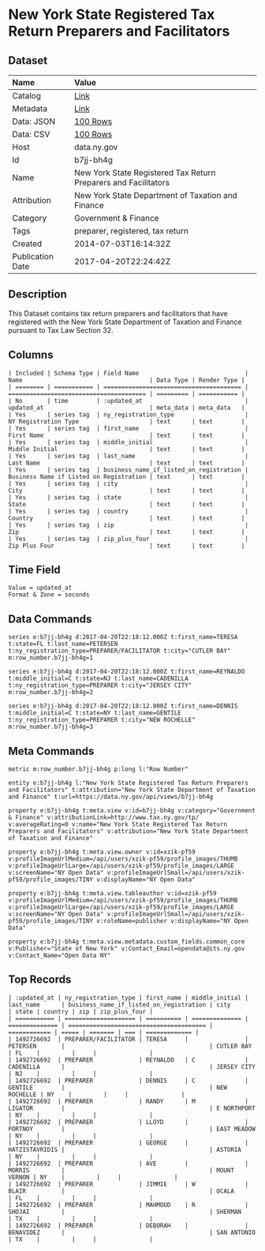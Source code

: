 # New York State Registered Tax Return Preparers and Facilitators

## Dataset

| Name | Value |
| :--- | :---- |
| Catalog | [Link](https://catalog.data.gov/dataset/new-york-state-registered-tax-return-preparers-and-facilitators) |
| Metadata | [Link](https://data.ny.gov/api/views/b7jj-bh4g) |
| Data: JSON | [100 Rows](https://data.ny.gov/api/views/b7jj-bh4g/rows.json?max_rows=100) |
| Data: CSV | [100 Rows](https://data.ny.gov/api/views/b7jj-bh4g/rows.csv?max_rows=100) |
| Host | data.ny.gov |
| Id | b7jj-bh4g |
| Name | New York State Registered Tax Return Preparers and Facilitators |
| Attribution | New York State Department of Taxation and Finance |
| Category | Government & Finance |
| Tags | preparer, registered, tax return |
| Created | 2014-07-03T16:14:32Z |
| Publication Date | 2017-04-20T22:24:42Z |

## Description

This Dataset contains tax return preparers and facilitators that have registered with the New York State Department of Taxation and Finance pursuant to Tax Law Section 32.

## Columns

```ls
| Included | Schema Type | Field Name                              | Name                                    | Data Type | Render Type |
| ======== | =========== | ======================================= | ======================================= | ========= | =========== |
| No       | time        | :updated_at                             | updated_at                              | meta_data | meta_data   |
| Yes      | series tag  | ny_registration_type                    | NY Registration Type                    | text      | text        |
| Yes      | series tag  | first_name                              | First Name                              | text      | text        |
| Yes      | series tag  | middle_initial                          | Middle Initial                          | text      | text        |
| Yes      | series tag  | last_name                               | Last Name                               | text      | text        |
| Yes      | series tag  | business_name_if_listed_on_registration | Business Name if Listed on Registration | text      | text        |
| Yes      | series tag  | city                                    | City                                    | text      | text        |
| Yes      | series tag  | state                                   | State                                   | text      | text        |
| Yes      | series tag  | country                                 | Country                                 | text      | text        |
| Yes      | series tag  | zip                                     | Zip                                     | text      | text        |
| Yes      | series tag  | zip_plus_four                           | Zip Plus Four                           | text      | text        |
```

## Time Field

```ls
Value = updated_at
Format & Zone = seconds
```

## Data Commands

```ls
series e:b7jj-bh4g d:2017-04-20T22:18:12.000Z t:first_name=TERESA t:state=FL t:last_name=PETERSEN t:ny_registration_type=PREPARER/FACILITATOR t:city="CUTLER BAY" m:row_number.b7jj-bh4g=1

series e:b7jj-bh4g d:2017-04-20T22:18:12.000Z t:first_name=REYNALDO t:middle_initial=C t:state=NJ t:last_name=CADENILLA t:ny_registration_type=PREPARER t:city="JERSEY CITY" m:row_number.b7jj-bh4g=2

series e:b7jj-bh4g d:2017-04-20T22:18:12.000Z t:first_name=DENNIS t:middle_initial=C t:state=NY t:last_name=GENTILE t:ny_registration_type=PREPARER t:city="NEW ROCHELLE" m:row_number.b7jj-bh4g=3
```

## Meta Commands

```ls
metric m:row_number.b7jj-bh4g p:long l:"Row Number"

entity e:b7jj-bh4g l:"New York State Registered Tax Return Preparers and Facilitators" t:attribution="New York State Department of Taxation and Finance" t:url=https://data.ny.gov/api/views/b7jj-bh4g

property e:b7jj-bh4g t:meta.view v:id=b7jj-bh4g v:category="Government & Finance" v:attributionLink=http://www.tax.ny.gov/tp/ v:averageRating=0 v:name="New York State Registered Tax Return Preparers and Facilitators" v:attribution="New York State Department of Taxation and Finance"

property e:b7jj-bh4g t:meta.view.owner v:id=xzik-pf59 v:profileImageUrlMedium=/api/users/xzik-pf59/profile_images/THUMB v:profileImageUrlLarge=/api/users/xzik-pf59/profile_images/LARGE v:screenName="NY Open Data" v:profileImageUrlSmall=/api/users/xzik-pf59/profile_images/TINY v:displayName="NY Open Data"

property e:b7jj-bh4g t:meta.view.tableauthor v:id=xzik-pf59 v:profileImageUrlMedium=/api/users/xzik-pf59/profile_images/THUMB v:profileImageUrlLarge=/api/users/xzik-pf59/profile_images/LARGE v:screenName="NY Open Data" v:profileImageUrlSmall=/api/users/xzik-pf59/profile_images/TINY v:roleName=publisher v:displayName="NY Open Data"

property e:b7jj-bh4g t:meta.view.metadata.custom_fields.common_core v:Publisher="State of New York" v:Contact_Email=opendata@its.ny.gov v:Contact_Name="Open Data NY"
```

## Top Records

```ls
| :updated_at | ny_registration_type | first_name | middle_initial | last_name      | business_name_if_listed_on_registration | city         | state | country | zip | zip_plus_four | 
| =========== | ==================== | ========== | ============== | ============== | ======================================= | ============ | ===== | ======= | === | ============= | 
| 1492726692  | PREPARER/FACILITATOR | TERESA     |                | PETERSEN       |                                         | CUTLER BAY   | FL    |         |     |               | 
| 1492726692  | PREPARER             | REYNALDO   | C              | CADENILLA      |                                         | JERSEY CITY  | NJ    |         |     |               | 
| 1492726692  | PREPARER             | DENNIS     | C              | GENTILE        |                                         | NEW ROCHELLE | NY    |         |     |               | 
| 1492726692  | PREPARER             | RANDY      | M              | LIGATOR        |                                         | E NORTHPORT  | NY    |         |     |               | 
| 1492726692  | PREPARER             | LLOYD      |                | PORTNOY        |                                         | EAST MEADOW  | NY    |         |     |               | 
| 1492726692  | PREPARER             | GEORGE     |                | HATZISTAVRIDIS |                                         | ASTORIA      | NY    |         |     |               | 
| 1492726692  | PREPARER             | AVE        |                | MORRIS         |                                         | MOUNT VERNON | NY    |         |     |               | 
| 1492726692  | PREPARER             | JIMMIE     | W              | BLAIR          |                                         | OCALA        | FL    |         |     |               | 
| 1492726692  | PREPARER             | MAHMOUD    | R              | SHOJAI         |                                         | SHERMAN      | TX    |         |     |               | 
| 1492726692  | PREPARER             | DEBORAH    |                | BENAVIDEZ      |                                         | SAN ANTONIO  | TX    |         |     |               | 
```